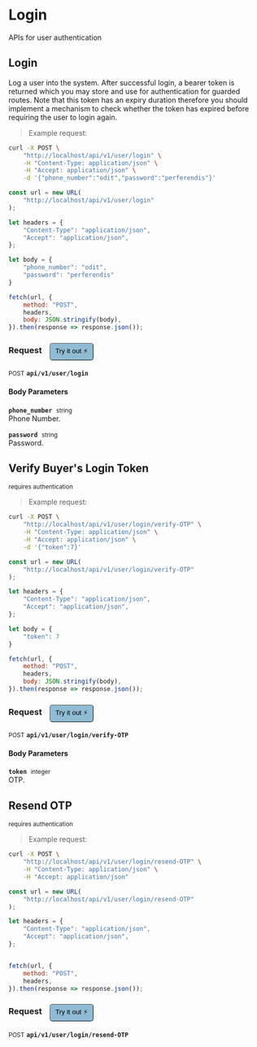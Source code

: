 # Login

APIs for user authentication

## Login


Log a user into the system. After successful login, a bearer token is returned which you may store and use for
authentication for guarded routes. Note that this token has an expiry duration therefore you should implement
a mechanism to check whether the token has expired before requiring the user to login again.

> Example request:

```bash
curl -X POST \
    "http://localhost/api/v1/user/login" \
    -H "Content-Type: application/json" \
    -H "Accept: application/json" \
    -d '{"phone_number":"odit","password":"perferendis"}'

```

```javascript
const url = new URL(
    "http://localhost/api/v1/user/login"
);

let headers = {
    "Content-Type": "application/json",
    "Accept": "application/json",
};

let body = {
    "phone_number": "odit",
    "password": "perferendis"
}

fetch(url, {
    method: "POST",
    headers,
    body: JSON.stringify(body),
}).then(response => response.json());
```


<div id="execution-results-POSTapi-v1-user-login" hidden>
    <blockquote>Received response<span id="execution-response-status-POSTapi-v1-user-login"></span>:</blockquote>
    <pre class="json"><code id="execution-response-content-POSTapi-v1-user-login"></code></pre>
</div>
<div id="execution-error-POSTapi-v1-user-login" hidden>
    <blockquote>Request failed with error:</blockquote>
    <pre><code id="execution-error-message-POSTapi-v1-user-login"></code></pre>
</div>
<form id="form-POSTapi-v1-user-login" data-method="POST" data-path="api/v1/user/login" data-authed="0" data-hasfiles="0" data-headers='{"Content-Type":"application\/json","Accept":"application\/json"}' onsubmit="event.preventDefault(); executeTryOut('POSTapi-v1-user-login', this);">
<h3>
    Request&nbsp;&nbsp;&nbsp;
        <button type="button" style="background-color: #8fbcd4; padding: 5px 10px; border-radius: 5px; border-width: thin;" id="btn-tryout-POSTapi-v1-user-login" onclick="tryItOut('POSTapi-v1-user-login');">Try it out ⚡</button>
    <button type="button" style="background-color: #c97a7e; padding: 5px 10px; border-radius: 5px; border-width: thin;" id="btn-canceltryout-POSTapi-v1-user-login" onclick="cancelTryOut('POSTapi-v1-user-login');" hidden>Cancel</button>&nbsp;&nbsp;
    <button type="submit" style="background-color: #6ac174; padding: 5px 10px; border-radius: 5px; border-width: thin;" id="btn-executetryout-POSTapi-v1-user-login" hidden>Send Request 💥</button>
    </h3>
<p>
<small class="badge badge-black">POST</small>
 <b><code>api/v1/user/login</code></b>
</p>
<h4 class="fancy-heading-panel"><b>Body Parameters</b></h4>
<p>
<b><code>phone_number</code></b>&nbsp;&nbsp;<small>string</small>  &nbsp;
<input type="text" name="phone_number" data-endpoint="POSTapi-v1-user-login" data-component="body" required  hidden>
<br>
Phone Number.
</p>
<p>
<b><code>password</code></b>&nbsp;&nbsp;<small>string</small>  &nbsp;
<input type="password" name="password" data-endpoint="POSTapi-v1-user-login" data-component="body" required  hidden>
<br>
Password.
</p>

</form>


## Verify Buyer&#039;s Login Token

<small class="badge badge-darkred">requires authentication</small>



> Example request:

```bash
curl -X POST \
    "http://localhost/api/v1/user/login/verify-OTP" \
    -H "Content-Type: application/json" \
    -H "Accept: application/json" \
    -d '{"token":7}'

```

```javascript
const url = new URL(
    "http://localhost/api/v1/user/login/verify-OTP"
);

let headers = {
    "Content-Type": "application/json",
    "Accept": "application/json",
};

let body = {
    "token": 7
}

fetch(url, {
    method: "POST",
    headers,
    body: JSON.stringify(body),
}).then(response => response.json());
```


<div id="execution-results-POSTapi-v1-user-login-verify-OTP" hidden>
    <blockquote>Received response<span id="execution-response-status-POSTapi-v1-user-login-verify-OTP"></span>:</blockquote>
    <pre class="json"><code id="execution-response-content-POSTapi-v1-user-login-verify-OTP"></code></pre>
</div>
<div id="execution-error-POSTapi-v1-user-login-verify-OTP" hidden>
    <blockquote>Request failed with error:</blockquote>
    <pre><code id="execution-error-message-POSTapi-v1-user-login-verify-OTP"></code></pre>
</div>
<form id="form-POSTapi-v1-user-login-verify-OTP" data-method="POST" data-path="api/v1/user/login/verify-OTP" data-authed="1" data-hasfiles="0" data-headers='{"Content-Type":"application\/json","Accept":"application\/json"}' onsubmit="event.preventDefault(); executeTryOut('POSTapi-v1-user-login-verify-OTP', this);">
<h3>
    Request&nbsp;&nbsp;&nbsp;
        <button type="button" style="background-color: #8fbcd4; padding: 5px 10px; border-radius: 5px; border-width: thin;" id="btn-tryout-POSTapi-v1-user-login-verify-OTP" onclick="tryItOut('POSTapi-v1-user-login-verify-OTP');">Try it out ⚡</button>
    <button type="button" style="background-color: #c97a7e; padding: 5px 10px; border-radius: 5px; border-width: thin;" id="btn-canceltryout-POSTapi-v1-user-login-verify-OTP" onclick="cancelTryOut('POSTapi-v1-user-login-verify-OTP');" hidden>Cancel</button>&nbsp;&nbsp;
    <button type="submit" style="background-color: #6ac174; padding: 5px 10px; border-radius: 5px; border-width: thin;" id="btn-executetryout-POSTapi-v1-user-login-verify-OTP" hidden>Send Request 💥</button>
    </h3>
<p>
<small class="badge badge-black">POST</small>
 <b><code>api/v1/user/login/verify-OTP</code></b>
</p>
<p>
<label id="auth-POSTapi-v1-user-login-verify-OTP" hidden>Authorization header: <b><code>Bearer </code></b><input type="text" name="Authorization" data-prefix="Bearer " data-endpoint="POSTapi-v1-user-login-verify-OTP" data-component="header"></label>
</p>
<h4 class="fancy-heading-panel"><b>Body Parameters</b></h4>
<p>
<b><code>token</code></b>&nbsp;&nbsp;<small>integer</small>  &nbsp;
<input type="number" name="token" data-endpoint="POSTapi-v1-user-login-verify-OTP" data-component="body" required  hidden>
<br>
OTP.
</p>

</form>


## Resend OTP

<small class="badge badge-darkred">requires authentication</small>



> Example request:

```bash
curl -X POST \
    "http://localhost/api/v1/user/login/resend-OTP" \
    -H "Content-Type: application/json" \
    -H "Accept: application/json"
```

```javascript
const url = new URL(
    "http://localhost/api/v1/user/login/resend-OTP"
);

let headers = {
    "Content-Type": "application/json",
    "Accept": "application/json",
};


fetch(url, {
    method: "POST",
    headers,
}).then(response => response.json());
```


<div id="execution-results-POSTapi-v1-user-login-resend-OTP" hidden>
    <blockquote>Received response<span id="execution-response-status-POSTapi-v1-user-login-resend-OTP"></span>:</blockquote>
    <pre class="json"><code id="execution-response-content-POSTapi-v1-user-login-resend-OTP"></code></pre>
</div>
<div id="execution-error-POSTapi-v1-user-login-resend-OTP" hidden>
    <blockquote>Request failed with error:</blockquote>
    <pre><code id="execution-error-message-POSTapi-v1-user-login-resend-OTP"></code></pre>
</div>
<form id="form-POSTapi-v1-user-login-resend-OTP" data-method="POST" data-path="api/v1/user/login/resend-OTP" data-authed="1" data-hasfiles="0" data-headers='{"Content-Type":"application\/json","Accept":"application\/json"}' onsubmit="event.preventDefault(); executeTryOut('POSTapi-v1-user-login-resend-OTP', this);">
<h3>
    Request&nbsp;&nbsp;&nbsp;
        <button type="button" style="background-color: #8fbcd4; padding: 5px 10px; border-radius: 5px; border-width: thin;" id="btn-tryout-POSTapi-v1-user-login-resend-OTP" onclick="tryItOut('POSTapi-v1-user-login-resend-OTP');">Try it out ⚡</button>
    <button type="button" style="background-color: #c97a7e; padding: 5px 10px; border-radius: 5px; border-width: thin;" id="btn-canceltryout-POSTapi-v1-user-login-resend-OTP" onclick="cancelTryOut('POSTapi-v1-user-login-resend-OTP');" hidden>Cancel</button>&nbsp;&nbsp;
    <button type="submit" style="background-color: #6ac174; padding: 5px 10px; border-radius: 5px; border-width: thin;" id="btn-executetryout-POSTapi-v1-user-login-resend-OTP" hidden>Send Request 💥</button>
    </h3>
<p>
<small class="badge badge-black">POST</small>
 <b><code>api/v1/user/login/resend-OTP</code></b>
</p>
<p>
<label id="auth-POSTapi-v1-user-login-resend-OTP" hidden>Authorization header: <b><code>Bearer </code></b><input type="text" name="Authorization" data-prefix="Bearer " data-endpoint="POSTapi-v1-user-login-resend-OTP" data-component="header"></label>
</p>
</form>



